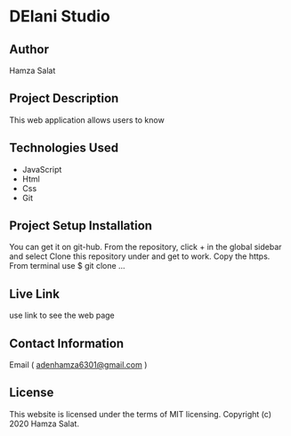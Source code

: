 # DElani Studio 

## Author   
Hamza Salat        
   
## Project Description
This web application allows users to know 

## Technologies Used

* JavaScript
* Html
* Css   
* Git   
     
## Project Setup Installation

You can get it on git-hub. From the repository, click + in the global sidebar and select Clone this repository under and get to work. Copy the https. From terminal use $ git clone ...


## Live Link
   
use link to see the web page


## Contact Information

Email ( adenhamza6301@gmail.com )

## License

This website is licensed under the terms of MIT licensing. Copyright (c) 2020 Hamza Salat.